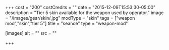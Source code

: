 +++
cost = "200"
costCredits = ""
date = "2015-12-09T15:53:30-05:00"
description = "Tier 5 skin available for the weapon used by operator."
image = "/images/gear/skin/.jpg"
modType = "skin"
tags = ["weapon mod","skin","tier 5"]
title = "seance"
type = "weapon-mod"

[images]
  alt = ""
  src = ""

+++
